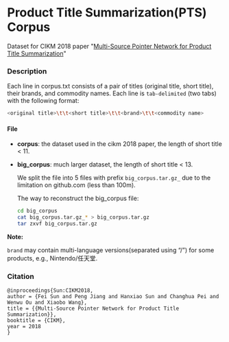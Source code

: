 # Product Title Summarization(PTS) Corpus

 

Dataset for CIKM 2018 paper "[Multi-Source Pointer Network for Product Title Summarization](https://arxiv.org/abs/1808.06885)"

### Description

Each line in corpus.txt consists of a pair of titles (original title, short title),  their brands, and commodity names. Each line is `tab-delimited` (two tabs) with the following format:

```bash
<original title>\t\t<short title>\t\t<brand>\t\t<commodity name>
```

#### File

* **corpus**: the dataset used in the cikm 2018 paper, the length of short title < 11.

* **big_corpus**: much larger dataset,  the length of short title < 13.

  We split the file into 5 files with prefix `big_corpus.tar.gz_` due to the limitation on github.com (less than 100m). 

  The way to reconstruct the big_corpus file:

  ```bash
  cd big_corpus
  cat big_corpus.tar.gz_* > big_corpus.tar.gz
  tar zxvf big_corpus.tar.gz
  ```




**Note:**

`brand` may contain multi-language versions(separated using “/”) for some products, e.g., Nintendo/任天堂. 



### Citation

```
@inproceedings{Sun:CIKM2018,
author = {Fei Sun and Peng Jiang and Hanxiao Sun and Changhua Pei and Wenwu Ou and Xiaobo Wang},
title = {{Multi-Source Pointer Network for Product Title Summarization}},
booktitle = {CIKM},
year = 2018
}
```

